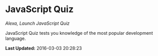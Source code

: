 # JavaScript Quiz
*Alexa, Launch JavaScript Quiz*

JavaScript Quiz tests you knowledge of the most popular development language.

**Last Updated:** 2016-03-03 20:28:23